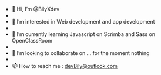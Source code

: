 - 👋 Hi, I’m @BilyXdev
- 
- 👀 I’m interested in Web development and app development
- 
- 🌱 I’m currently learning Javascript on Scrimba and Sass on OpenClassRoom
- 
- 💞️ I’m looking to collaborate on ... for the moment nothing
- 
- 📫 How to reach me : devBily@outlook.com


